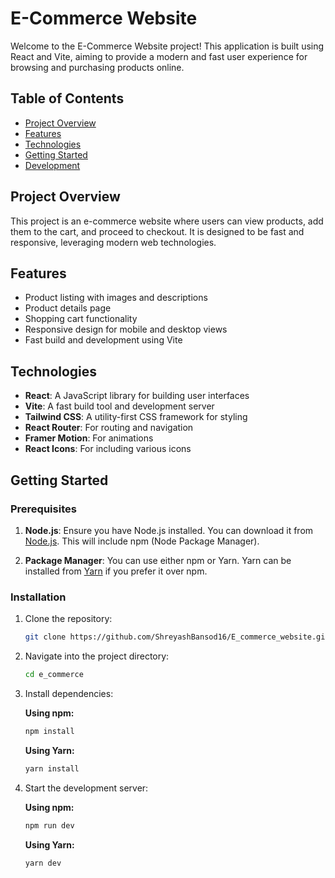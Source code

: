 # E-Commerce Website

Welcome to the E-Commerce Website project! This application is built using React and Vite, aiming to provide a modern and fast user experience for browsing and purchasing products online.

## Table of Contents

- [Project Overview](#project-overview)
- [Features](#features)
- [Technologies](#technologies)
- [Getting Started](#getting-started)
- [Development](#development)

## Project Overview

This project is an e-commerce website where users can view products, add them to the cart, and proceed to checkout. It is designed to be fast and responsive, leveraging modern web technologies.

## Features

- Product listing with images and descriptions
- Product details page
- Shopping cart functionality
- Responsive design for mobile and desktop views
- Fast build and development using Vite

## Technologies

- **React**: A JavaScript library for building user interfaces
- **Vite**: A fast build tool and development server
- **Tailwind CSS**: A utility-first CSS framework for styling
- **React Router**: For routing and navigation
- **Framer Motion**: For animations
- **React Icons**: For including various icons

## Getting Started

### Prerequisites

1. **Node.js**: Ensure you have Node.js installed. You can download it from [Node.js](https://nodejs.org/). This will include npm (Node Package Manager).

2. **Package Manager**: You can use either npm or Yarn. Yarn can be installed from [Yarn](https://yarnpkg.com/getting-started/install) if you prefer it over npm.

### Installation

1. Clone the repository:

    ```bash
    git clone https://github.com/ShreyashBansod16/E_commerce_website.git
    ```

2. Navigate into the project directory:

    ```bash
    cd e_commerce
    ```

3. Install dependencies:

    **Using npm:**

    ```bash
    npm install
    ```

    **Using Yarn:**

    ```bash
    yarn install
    ```

4. Start the development server:

    **Using npm:**

    ```bash
    npm run dev
    ```

    **Using Yarn:**

    ```bash
    yarn dev
    ```



  
